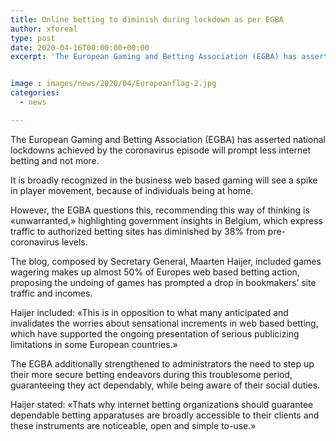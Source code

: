 ```yaml
---
title: Online betting to diminish during lockdown as per EGBA
author: xforeal 
type: post
date: 2020-04-16T00:00:00+00:00
excerpt: 'The European Gaming and Betting Association (EGBA) has asserted national lockdowns realized by the coronavirus flare-up will prompt less web based betting and not more '


image : images/news/2020/04/Europeanflag-2.jpg
categories:
  - news

---
```

The European Gaming and Betting Association (EGBA) has asserted national lockdowns achieved by the coronavirus episode will prompt less internet betting and not more. 

It is broadly recognized in the business web based gaming will see a spike in player movement, because of individuals being at home. 

However, the EGBA questions this, recommending this way of thinking is &#171;unwarranted,&#187; highlighting government insights in Belgium, which express traffic to authorized betting sites has diminished by 38&percnt; from pre-coronavirus levels. 

The blog, composed by Secretary General, Maarten Haijer, included games wagering makes up almost 50% of Europes web based betting action, proposing the undoing of games has prompted a drop in bookmakers&#8217; site traffic and incomes. 

Haijer included: &#171;This is in opposition to what many anticipated and invalidates the worries about sensational increments in web based betting, which have supported the ongoing presentation of serious publicizing limitations in some European countries.&#187; 

The EGBA additionally strengthened to administrators the need to step up their more secure betting endeavors during this troublesome period, guaranteeing they act dependably, while being aware of their social duties. 

Haijer stated: &#171;Thats why internet betting organizations should guarantee dependable betting apparatuses are broadly accessible to their clients and these instruments are noticeable, open and simple to-use.&#187;